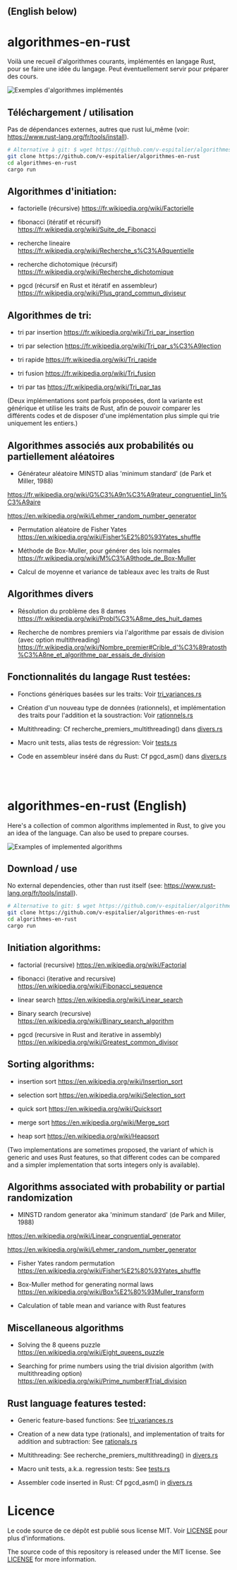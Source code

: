 ## (English below)

# algorithmes-en-rust

Voilà une recueil d'algorithmes courants, implémentés en langage Rust, pour se faire une idée du langage. Peut éventuellement servir pour préparer des cours.

![Exemples d'algorithmes implémentés](imgs/exemples_algos.png)

## Téléchargement / utilisation

Pas de dépendances externes, autres que rust lui_même (voir: https://www.rust-lang.org/fr/tools/install).

```bash
# Alternative à git: $ wget https://github.com/v-espitalier/algorithmes-en-rust/archive/refs/heads/main.zip
git clone https://github.com/v-espitalier/algorithmes-en-rust
cd algorithmes-en-rust
cargo run
```


## Algorithmes d'initiation:

* factorielle (récursive)
https://fr.wikipedia.org/wiki/Factorielle

* fibonacci (itératif et récursif)
https://fr.wikipedia.org/wiki/Suite_de_Fibonacci

* recherche lineaire
https://fr.wikipedia.org/wiki/Recherche_s%C3%A9quentielle

* recherche dichotomique (récursif)
https://fr.wikipedia.org/wiki/Recherche_dichotomique

* pgcd (récursif en Rust et itératif en assembleur)
https://fr.wikipedia.org/wiki/Plus_grand_commun_diviseur

## Algorithmes de tri:

* tri par insertion
https://fr.wikipedia.org/wiki/Tri_par_insertion

* tri par selection
https://fr.wikipedia.org/wiki/Tri_par_s%C3%A9lection

* tri rapide
https://fr.wikipedia.org/wiki/Tri_rapide

* tri fusion
https://fr.wikipedia.org/wiki/Tri_fusion

* tri par tas
https://fr.wikipedia.org/wiki/Tri_par_tas

(Deux implémentations sont parfois proposées, dont la variante est générique et utilise les traits de Rust, afin de pouvoir comparer les différents codes et de disposer d'une implémentation plus simple qui trie uniquement les entiers.)

## Algorithmes associés aux probabilités ou partiellement aléatoires

* Générateur aléatoire MINSTD alias 'minimum standard' (de Park et Miller, 1988)

https://fr.wikipedia.org/wiki/G%C3%A9n%C3%A9rateur_congruentiel_lin%C3%A9aire

https://en.wikipedia.org/wiki/Lehmer_random_number_generator

* Permutation aléatoire de Fisher Yates
https://en.wikipedia.org/wiki/Fisher%E2%80%93Yates_shuffle

* Méthode de Box-Muller, pour générer des lois normales
https://fr.wikipedia.org/wiki/M%C3%A9thode_de_Box-Muller

* Calcul de moyenne et variance de tableaux avec les traits de Rust

## Algorithmes divers

* Résolution du problème des 8 dames
https://fr.wikipedia.org/wiki/Probl%C3%A8me_des_huit_dames

* Recherche de nombres premiers via l'algorithme par essais de division (avec option multithreading)
https://fr.wikipedia.org/wiki/Nombre_premier#Crible_d'%C3%89ratosth%C3%A8ne_et_algorithme_par_essais_de_division

## Fonctionnalités du langage Rust testées:

* Fonctions génériques basées sur les traits: Voir [tri_variances.rs](https://github.com/v-espitalier/algorithmes-en-rust/blob/main/src/tri_variantes.rs)

* Création d'un nouveau type de données (rationnels), et implémentation des traits pour l'addition et la soustraction: Voir [rationnels.rs](https://github.com/v-espitalier/algorithmes-en-rust/blob/main/src/rationnels.rs)

* Multithreading: Cf recherche_premiers_multithreading() dans [divers.rs](https://github.com/v-espitalier/algorithmes-en-rust/blob/main/src/divers.rs#L421)

* Macro unit tests, alias tests de régression: Voir [tests.rs](https://github.com/v-espitalier/algorithmes-en-rust/blob/main/src/tests.rs)

* Code en assembleur inséré dans du Rust: Cf pgcd_asm() dans [divers.rs](https://github.com/v-espitalier/algorithmes-en-rust/blob/main/src/divers.rs#L349)

</br>

</br>

# algorithmes-en-rust (English)

Here's a collection of common algorithms implemented in Rust, to give you an idea of the language. Can also be used to prepare courses.

![Examples of implemented algorithms](imgs/exemples_algos.png)

## Download / use

No external dependencies, other than rust itself (see: https://www.rust-lang.org/fr/tools/install).

```bash
# Alternative to git: $ wget https://github.com/v-espitalier/algorithmes-en-rust/archive/refs/heads/main.zip
git clone https://github.com/v-espitalier/algorithmes-en-rust
cd algorithmes-en-rust
cargo run
```


## Initiation algorithms:

* factorial (recursive)
https://en.wikipedia.org/wiki/Factorial

* fibonacci (iterative and recursive)
https://en.wikipedia.org/wiki/Fibonacci_sequence

* linear search
https://en.wikipedia.org/wiki/Linear_search

* Binary search (recursive)
https://en.wikipedia.org/wiki/Binary_search_algorithm

* pgcd (recursive in Rust and iterative in assembly)
https://en.wikipedia.org/wiki/Greatest_common_divisor

## Sorting algorithms:

* insertion sort
https://en.wikipedia.org/wiki/Insertion_sort

* selection sort
https://en.wikipedia.org/wiki/Selection_sort

* quick sort
https://en.wikipedia.org/wiki/Quicksort

* merge sort
https://en.wikipedia.org/wiki/Merge_sort

* heap sort
https://en.wikipedia.org/wiki/Heapsort

(Two implementations are sometimes proposed, the variant of which is generic and uses Rust features, so that different codes can be compared and a simpler implementation that sorts integers only is available).

## Algorithms associated with probability or partial randomization

* MINSTD random generator aka 'minimum standard' (de Park and Miller, 1988)

https://en.wikipedia.org/wiki/Linear_congruential_generator

https://en.wikipedia.org/wiki/Lehmer_random_number_generator

* Fisher Yates random permutation
https://en.wikipedia.org/wiki/Fisher%E2%80%93Yates_shuffle

* Box-Muller method for generating normal laws
https://en.wikipedia.org/wiki/Box%E2%80%93Muller_transform

* Calculation of table mean and variance with Rust features

## Miscellaneous algorithms

* Solving the 8 queens puzzle
https://en.wikipedia.org/wiki/Eight_queens_puzzle

* Searching for prime numbers using the trial division algorithm (with multithreading option)
https://en.wikipedia.org/wiki/Prime_number#Trial_division

## Rust language features tested:

* Generic feature-based functions: See [tri_variances.rs](https://github.com/v-espitalier/algorithmes-en-rust/blob/main/src/tri_variantes.rs)

* Creation of a new data type (rationals), and implementation of traits for addition and subtraction: See [rationals.rs](https://github.com/v-espitalier/algorithmes-en-rust/blob/main/src/rationnels.rs)

* Multithreading: See recherche_premiers_multithreading() in [divers.rs](https://github.com/v-espitalier/algorithmes-en-rust/blob/main/src/divers.rs#L421)

* Macro unit tests, a.k.a. regression tests: See [tests.rs](https://github.com/v-espitalier/algorithmes-en-rust/blob/main/src/tests.rs)

* Assembler code inserted in Rust: Cf pgcd_asm() in [divers.rs](https://github.com/v-espitalier/algorithmes-en-rust/blob/main/src/divers.rs#L349)

# Licence
Le code source de ce dépôt est publié sous license MIT.
Voir [LICENSE](https://github.com/v-espitalier/algorithmes-en-rust/blob/main/LICENSE) pour plus d'informations.

The source code of this repository is released under the MIT license.
See [LICENSE](https://github.com/v-espitalier/algorithmes-en-rust/blob/main/LICENSE) for more information.
